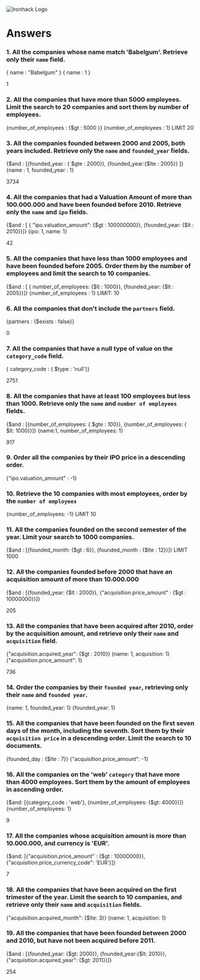![Ironhack Logo](https://i.imgur.com/1QgrNNw.png)

# Answers

### 1. All the companies whose name match 'Babelgum'. Retrieve only their `name` field.

{ name : "Babelgum" }
{ name : 1 }

1

### 2. All the companies that have more than 5000 employees. Limit the search to 20 companies and sort them by **number of employees**.

{number_of_employees : {\$gt : 5000 }}
{number_of_employees : 1}
LIMIT 20

### 3. All the companies founded between 2000 and 2005, both years included. Retrieve only the `name` and `founded_year` fields.

{$and : [{founded_year : { $gte : 2000}}, {founded_year:{\$lte : 2005}} ]}
{name : 1, founded_year : 1}

3734

### 4. All the companies that had a Valuation Amount of more than 100.000.000 and have been founded before 2010. Retrieve only the `name` and `ipo` fields.

{$and : [ { "ipo.valuation_amount": {$gt : 100000000}}, {founded_year: {\$lt : 2010}}]}
{ipo: 1, name: 1}

42

### 5. All the companies that have less than 1000 employees and have been founded before 2005. Order them by the number of employees and limit the search to 10 companies.

{$and : [ { number_of_employees: {$lt : 1000}}, {founded_year: {\$lt : 2005}}]}
{number_of_employees : 1}
LIMIT: 10

### 6. All the companies that don't include the `partners` field.

{partners : {\$exists : false}}

0

### 7. All the companies that have a null type of value on the `category_code` field.

{ category_code : { \$type : 'null'}}

2751

### 8. All the companies that have at least 100 employees but less than 1000. Retrieve only the `name` and `number of employees` fields.

{$and : [{number_of_employees: { $gte : 100}}, {number_of_employees: { \$lt: 1000}}]}
{name:1, number_of_employees: 1}

917

### 9. Order all the companies by their IPO price in a descending order.

{"ipo.valuation_amount" : -1}

### 10. Retrieve the 10 companies with most employees, order by the `number of employees`

{number_of_employees: -1}
LIMIT 10

### 11. All the companies founded on the second semester of the year. Limit your search to 1000 companies.

{$and : [{founded_month: {$gt : 6}}, {founded_month : {\$lte : 12}}]}
LIMIT 1000

### 12. All the companies founded before 2000 that have an acquisition amount of more than 10.000.000

{$and : [{founded_year: {$lt : 2000}}, {"acquisition.price_amount" : {\$gt : 10000000}}]}

205

### 13. All the companies that have been acquired after 2010, order by the acquisition amount, and retrieve only their `name` and `acquisition` field.

{"acquisition.acquired_year": {\$gt : 2010}}
{name: 1, acquisition: 1}
{"acquisition.price_amount": 1}

736

### 14. Order the companies by their `founded year`, retrieving only their `name` and `founded year`.

{name: 1, founded_year: 1}
{founded_year: 1}

### 15. All the companies that have been founded on the first seven days of the month, including the seventh. Sort them by their `acquisition price` in a descending order. Limit the search to 10 documents.

{founded_day : {\$lte : 7}}
{"acquisition.price_amount": -1}

### 16. All the companies on the 'web' `category` that have more than 4000 employees. Sort them by the amount of employees in ascending order.

{$and: [{category_code : 'web'}, {number_of_employees: {$gt: 4000}}]}
{number_of_employees: 1}

9

### 17. All the companies whose acquisition amount is more than 10.000.000, and currency is 'EUR'.

{$and: [{"acquisition.price_amount" : {$gt : 10000000}}, {"acquisition.price_currency_code": 'EUR'}]}

7

### 18. All the companies that have been acquired on the first trimester of the year. Limit the search to 10 companies, and retrieve only their `name` and `acquisition` fields.

{"acquisition.acquired_month": {\$lte: 3}}
{name: 1, acquisition: 1}

### 19. All the companies that have been founded between 2000 and 2010, but have not been acquired before 2011.

{$and : [{founded_year: {$gt: 2000}}, {founded_year:{$lt: 2010}}, {"acquisition.acquired_year": {$gt: 2011}}]}

254
